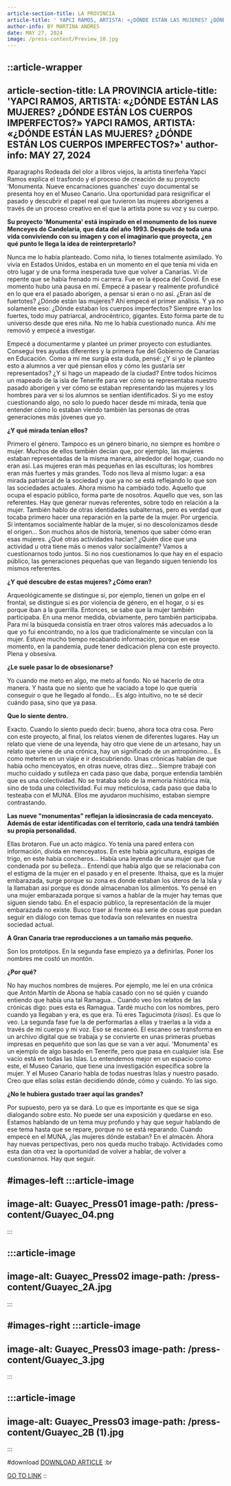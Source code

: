 ```yaml
---
article-section-title: LA PROVINCIA
article-title: ' YAPCI RAMOS, ARTISTA: «¿DÓNDE ESTÁN LAS MUJERES? ¿DÓNDE ESTÁN LOS CUERPOS IMPERFECTOS?»'
author-info: BY MARTINA ANDRÉS
date: MAY 27, 2024
image: /press-content/Preview_10.jpg
---
```


::article-wrapper
---
article-section-title: LA PROVINCIA
article-title: 'YAPCI RAMOS, ARTISTA: «¿DÓNDE ESTÁN LAS MUJERES? ¿DÓNDE ESTÁN LOS CUERPOS IMPERFECTOS?» YAPCI RAMOS, ARTISTA: «¿DÓNDE ESTÁN LAS MUJERES? ¿DÓNDE ESTÁN LOS CUERPOS IMPERFECTOS?»'
author-info: MAY 27, 2024
---
#paragraphs
Rodeada del olor a libros viejos, la artista tinerfeña Yapci Ramos explica el trasfondo y el proceso de creación de su proyecto ‘Monumenta. Nueve encarnaciones guanches’ cuyo documental se presenta hoy en el Museo Canario. Una oportunidad para resignificar el pasado y descubrir el papel real que tuvieron las mujeres aborígenes a través de un proceso creativo en el que la artista pone su voz y su cuerpo.

**Su proyecto 'Monumenta' está inspirado en el monumento de los nueve Menceyes de Candelaria, que data del año 1993. Después de toda una vida conviviendo con su imagen y con el imaginario que proyecta, ¿en qué punto le llega la idea de reinterpretarlo?**

Nunca me lo había planteado. Como niña, lo tienes totalmente asimilado. Yo vivía en Estados Unidos, estaba en un momento en el que tenía mi vida en otro lugar y de una forma inesperada tuve que volver a Canarias. Vi de repente que se había frenado mi carrera. Fue en la época del Covid. En ese momento hubo una pausa en mí. Empecé a pasear y realmente profundicé en lo que era el pasado aborigen, a pensar si eran o no así. ¿Eran así de fuertotes? ¿Dónde están las mujeres? Ahí empecé el primer análisis. Y ya no solamente eso: ¿Dónde estaban los cuerpos imperfectos? Siempre eran los fuertes, todo muy patriarcal, androcéntrico, gigantes. Esto forma parte de tu universo desde que eres niña. No me lo había cuestionado nunca. Ahí me removió y empecé a investigar.

Empecé a documentarme y planteé un primer proyecto con estudiantes. Conseguí tres ayudas diferentes y la primera fue del Gobierno de Canarias en Educación. Como a mí me surgía esta duda, pensé: ¿Y si yo le planteo esto a alumnos a ver qué piensan ellos y cómo les gustaría ser representados? ¿Y si hago un mapeado de la ciudad? Entre todos hicimos un mapeado de la isla de Tenerife para ver cómo se representaba nuestro pasado aborigen y ver cómo se estaban representando las mujeres y los hombres para ver si los alumnos se sentían identificados. Si yo me estoy cuestionando algo, no solo lo puedo hacer desde mi mirada, tenía que entender cómo lo estaban viendo también las personas de otras generaciones más jóvenes que yo. 

**¿Y qué mirada tenían ellos?**

Primero el género. Tampoco es un género binario, no siempre es hombre o mujer. Muchos de ellos también decían que, por ejemplo, las mujeres estaban representadas de la misma manera, alrededor del hogar, cuando no eran así. Las mujeres eran más pequeñas en las esculturas; los hombres eran más fuertes y más grandes. Todo nos lleva al mismo lugar: a esa mirada patriarcal de la sociedad y que ya no se está reflejando lo que son las sociedades actuales. Ahora mismo ha cambiado todo. Aquello que ocupa el espacio público, forma parte de nosotros. Aquello que ves, son las referentes. Hay que generar nuevas referentes, sobre todo en relación a la mujer. También hablo de otras identidades subalternas, pero es verdad que tocaba primero hacer una reparación en la parte de la mujer. Por urgencia. Si intentamos socialmente hablar de la mujer, si no descolonizamos desde el origen... Son muchos años de historia, tenemos que saber cómo eran esas mujeres. ¿Qué otras actividades hacían? ¿Quién dice que una actividad u otra tiene más o menos valor socialmente? Vamos a cuestionarnos todo juntos. Si no nos cuestionamos lo que hay en el espacio público, las generaciones pequeñas que van llegando siguen teniendo los mismos referentes.

**¿Y qué descubre de estas mujeres? ¿Cómo eran?**

Arqueológicamente se distingue si, por ejemplo, tienen un golpe en el frontal, se distingue si es por violencia de género, en el hogar, o si es porque iban a la guerrilla. Entonces, se sabe que la mujer también participaba. En una menor medida, obviamente, pero también participaba. Para mí la búsqueda consistía en traer otros valores más adecuados a lo que yo fui encontrando, no a los que tradicionalmente se vinculan con la mujer. Estuve mucho tiempo recabando información, porque en ese momento, en la pandemia, pude tener dedicación plena con este proyecto. Plena y obsesiva.

**¿Le suele pasar lo de obsesionarse?**

Yo cuando me meto en algo, me meto al fondo. No sé hacerlo de otra manera. Y hasta que no siento que he vaciado a tope lo que quería conseguir o que he llegado al fondo... Es algo intuitivo, no te sé decir cuándo pasa, sino que ya pasa.

**Que lo siente dentro.**

Exacto. Cuando lo siento puedo decir: bueno, ahora toca otra cosa. Pero con este proyecto, al final, los relatos vienen de diferentes lugares. Hay un relato que viene de una leyenda, hay otro que viene de un artesano, hay un relato que viene de una crónica, hay un significado de un antropónimo... Es como meterte en un viaje e ir descubriendo. Unas crónicas hablan de que había ocho menceyatos, en otras nueve, otras diez... Siempre trabajé con mucho cuidado y sutileza en cada paso que daba, porque entendía también que es una colectividad. No se trataba solo de la memoria histórica mía, sino de toda una colectividad. Fui muy meticulosa, cada paso que daba lo testeaba con el MUNA. Ellos me ayudaron muchísimo, estaban siempre contrastando. 

**Las nueve "monumentas" reflejan la idiosincrasia de cada menceyato. Además de estar identificadas con el territorio, cada una tendrá también su propia personalidad.** 

Ellas brotaron. Fue un acto mágico. Yo tenía una pared entera con información, divida en menceyatos. En este había agricultura, espigas de trigo, en este había concheros... Había una leyenda de una mujer que fue condenada por su belleza... Entendí que había algo que se relacionaba con el estigma de la mujer en el pasado y en el presente. Ithaisa, que es la mujer embarazada, surge porque su zona es donde estaban los úteros de la Isla y la llamaban así porque es donde almacenaban los alimentos. Yo pensé en una mujer embarazada porque si vamos a hablar de la mujer hay temas que siguen siendo tabú. En el espacio público, la representación de la mujer embarazada no existe. Busco traer al frente esa serie de cosas que puedan seguir en diálogo con temas que todavía son relevantes en nuestra sociedad actual. 

**A Gran Canaria trae reproducciones a un tamaño más pequeño.**

Son los prototipos. En la segunda fase empiezo ya a definirlas. Poner los nombres me costó un montón.

**¿Por qué?**

No hay muchos nombres de mujeres. Por ejemplo, me leí en una crónica que Antón Martín de Abona se había casado con no sé quién y cuando entiendo que había una tal Ramagua... Cuando veo los relatos de las crónicas digo: pues esta es Ramagua. Tardé mucho con los nombres, pero cuando ya llegaban y era, es que era. Tú eres Tagucimota (_risas_). Es que lo veo. La segunda fase fue la de performarlas a ellas y traerlas a la vida a través de mi cuerpo y mi voz. Eso se escaneó. El escaneo se transforma en un archivo digital que se trabaja y se convierte en unas primeras pruebas impresas en pequeñito que son las que se van a ver aquí. 'Monumenta' es un ejemplo de algo basado en Tenerife, pero que pasa en cualquier isla. Ese vacío está en todas las Islas. Lo entendemos mejor en un espacio como este, el Museo Canario, que tiene una investigación específica sobre la mujer. Y el Museo Canario habla de todas nuestras Islas y nuestro pasado. Creo que ellas solas están decidiendo dónde, cómo y cuándo. Yo las sigo. 

**¿No le hubiera gustado traer aquí las grandes?**

Por supuesto, pero ya se dará. Lo que es importante es que se siga dialogando sobre esto. No puede ser una exposición y quedarse en eso. Estamos hablando de un tema muy profundo y hay que seguir hablando de ese tema hasta que se repare, porque no se está reparando. Cuando empecé en el MUNA, ¿las mujeres dónde estaban? En el almacén. Ahora hay nuevas perspectivas, pero nos queda mucho trabajo. Actividades como esta dan otra vez la oportunidad de volver a hablar, de volver a cuestionarnos. Hay que seguir.

#images-left
  :::article-image
  ---
  image-alt: Guayec_Press01
  image-path: /press-content/Guayec_04.png
  ---
  :::

  :::article-image
  ---
  image-alt: Guayec_Press02
  image-path: /press-content/Guayec_2A.jpg
  ---
  :::

#images-right
  :::article-image
  ---
  image-alt: Guayec_Press03
  image-path: /press-content/Guayec_3.jpg
  ---
  :::

  :::article-image
  ---
  image-alt: Guayec_Press03
  image-path: /press-content/Guayec_2B (1).jpg
  ---
  :::

#download
[DOWNLOAD ARTICLE](/press-content/Yacpi-Ramos-participa-en-flux-2021.pdf) :br

[](https://www.eldia.es/cultura/2024/03/02/parir-renacer-yapci-ramos-santa-98938595.html)[GO TO LINK](https://www.canarias7.es/cultura/arte/mujer-aborigen-deja-invisible-20240602184338-nt.html)
::
